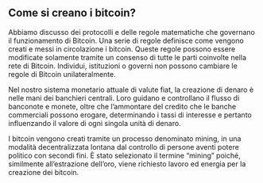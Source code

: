 ## Come si creano i bitcoin?

Abbiamo discusso dei protocolli e delle regole matematiche che governano il funzionamento di Bitcoin. Una serie di regole definisce come vengono creati e messi in circolazione i bitcoin. Queste regole possono essere modificate solamente tramite un consenso di tutte le parti coinvolte nella rete di Bitcoin. Individui, istituzioni o governi non possono cambiare le regole di Bitcoin unilateralmente.

Nel nostro sistema monetario attuale di valute fiat, la creazione di denaro è nelle mani dei banchieri centrali. Loro guidano e controllano il flusso di banconote e monete, oltre che l’ammontare del credito che le banche commerciali possono erogare, determinando i tassi di interesse e pertanto influenzando il valore di ogni singola unità di denaro.

I bitcoin vengono creati tramite un processo denominato mining, in una modalità decentralizzata lontana dal controllo di persone aventi potere politico con secondi fini. È stato selezionato il termine “mining” poiché, similmente all’estrazione dell’oro, viene richiesto lavoro ed energia per la creazione dei bitcoin.
